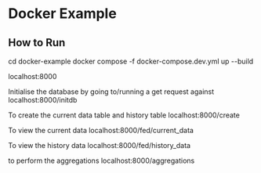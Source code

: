 # Docker Example

## How to Run



cd docker-example
docker compose -f docker-compose.dev.yml up --build


localhost:8000

Initialise the database by going to/running a get request against localhost:8000/initdb

To create the current data table and history table localhost:8000/create


To view the current data  localhost:8000/fed/current_data

To view the history data localhost:8000/fed/history_data

to perform the aggregations localhost:8000/aggregations
